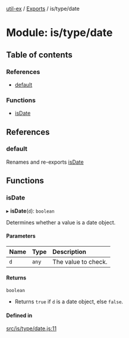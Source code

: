 [util-ex](../README.md) / [Exports](../modules.md) / is/type/date

# Module: is/type/date

## Table of contents

### References

- [default](is_type_date.md#default)

### Functions

- [isDate](is_type_date.md#isdate)

## References

### default

Renames and re-exports [isDate](is_type_date.md#isdate)

## Functions

### isDate

▸ **isDate**(`d`): `boolean`

Determines whether a value is a date object.

#### Parameters

| Name | Type | Description |
| :------ | :------ | :------ |
| `d` | `any` | The value to check. |

#### Returns

`boolean`

- Returns `true` if `d` is a date object, else `false`.

#### Defined in

[src/is/type/date.js:11](https://github.com/snowyu/util-ex.js/blob/8b5398b/src/is/type/date.js#L11)
